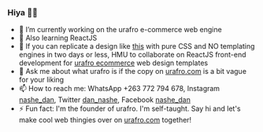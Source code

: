 ### Hiya 👋🏽

<!--
**tinashy/tinashy** is a ✨ _special_ ✨ repository because its `README.md` (this file) appears on your GitHub profile.

Here are some ideas to get you started:
-->
- 🔭 I’m currently working on the urafro e-commerce web engine
- 🌱 Also learning ReactJS
- 🤔 If you can replicate a design like <a href="https://morning-ocean-31470.herokuapp.com/" target="_blank">this</a> with pure CSS and NO templating engines in two days or less, HMU to collaborate on ReactJS front-end development for <a href="http://www.urafro.com/ecommerce/sme" target="_blank">urafro ecommerce</a> web design templates
- 💬 Ask me about what urafro is if the copy on <a href="http://www.urafro.com" target="_blank">urafro.com</a> is a bit vague for your liking
- 📫 How to reach me: WhatsApp +263 772 794 678, Instagram <a href="https://www.instagram.com/nashe_dan/" target="_blank">nashe_dan</a>, Twitter <a href="https://twitter.com/nashe_dan" target="_blank">dan_nashe</a>, Facebook <a href="https://www.facebook.com/nashe.dan/" target="_blank">nashe_dan</a>
- ⚡ Fun fact: I'm the founder of urafro. I'm self-taught. Say hi and let's make cool web thingies over on <a href="http://www.urafro.com" target="_blank">urafro.com</a> together!
